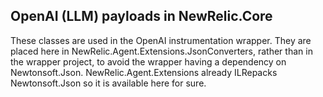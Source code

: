 ## OpenAI (LLM) payloads in NewRelic.Core

These classes are used in the OpenAI instrumentation wrapper.  They are placed here in NewRelic.Agent.Extensions.JsonConverters,
rather than in the wrapper project, to avoid the wrapper having a dependency on Newtonsoft.Json.
NewRelic.Agent.Extensions already ILRepacks Newtonsoft.Json so it is available here for sure.
